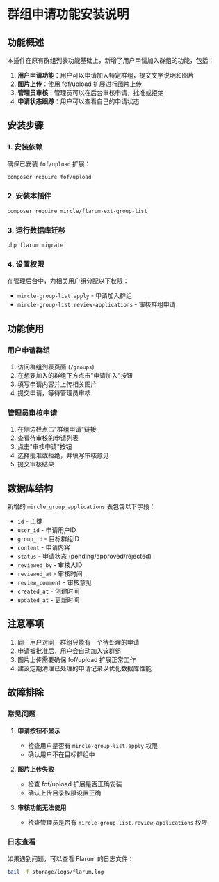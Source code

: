 # 群组申请功能安装说明

## 功能概述

本插件在原有群组列表功能基础上，新增了用户申请加入群组的功能，包括：

1. **用户申请功能**：用户可以申请加入特定群组，提交文字说明和图片
2. **图片上传**：使用 fof/upload 扩展进行图片上传
3. **管理员审核**：管理员可以在后台审核申请，批准或拒绝
4. **申请状态跟踪**：用户可以查看自己的申请状态

## 安装步骤

### 1. 安装依赖

确保已安装 `fof/upload` 扩展：

```bash
composer require fof/upload
```

### 2. 安装本插件

```bash
composer require mircle/flarum-ext-group-list
```

### 3. 运行数据库迁移

```bash
php flarum migrate
```

### 4. 设置权限

在管理后台中，为相关用户组分配以下权限：

- `mircle-group-list.apply` - 申请加入群组
- `mircle-group-list.review-applications` - 审核群组申请

## 功能使用

### 用户申请群组

1. 访问群组列表页面 (`/groups`)
2. 在想要加入的群组下方点击"申请加入"按钮
3. 填写申请内容并上传相关图片
4. 提交申请，等待管理员审核

### 管理员审核申请

1. 在侧边栏点击"群组申请"链接
2. 查看待审核的申请列表
3. 点击"审核申请"按钮
4. 选择批准或拒绝，并填写审核意见
5. 提交审核结果

## 数据库结构

新增的 `mircle_group_applications` 表包含以下字段：

- `id` - 主键
- `user_id` - 申请用户ID
- `group_id` - 目标群组ID
- `content` - 申请内容
- `status` - 申请状态 (pending/approved/rejected)
- `reviewed_by` - 审核人ID
- `reviewed_at` - 审核时间
- `review_comment` - 审核意见
- `created_at` - 创建时间
- `updated_at` - 更新时间

## 注意事项

1. 同一用户对同一群组只能有一个待处理的申请
2. 申请被批准后，用户会自动加入该群组
3. 图片上传需要确保 fof/upload 扩展正常工作
4. 建议定期清理已处理的申请记录以优化数据库性能

## 故障排除

### 常见问题

1. **申请按钮不显示**
   - 检查用户是否有 `mircle-group-list.apply` 权限
   - 确认用户不在目标群组中

2. **图片上传失败**
   - 检查 fof/upload 扩展是否正确安装
   - 确认上传目录权限设置正确

3. **审核功能无法使用**
   - 检查管理员是否有 `mircle-group-list.review-applications` 权限

### 日志查看

如果遇到问题，可以查看 Flarum 的日志文件：

```bash
tail -f storage/logs/flarum.log
``` 